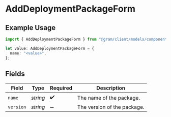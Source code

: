 # AddDeploymentPackageForm

## Example Usage

```typescript
import { AddDeploymentPackageForm } from "@gram/client/models/components";

let value: AddDeploymentPackageForm = {
  name: "<value>",
};
```

## Fields

| Field                       | Type                        | Required                    | Description                 |
| --------------------------- | --------------------------- | --------------------------- | --------------------------- |
| `name`                      | *string*                    | :heavy_check_mark:          | The name of the package.    |
| `version`                   | *string*                    | :heavy_minus_sign:          | The version of the package. |